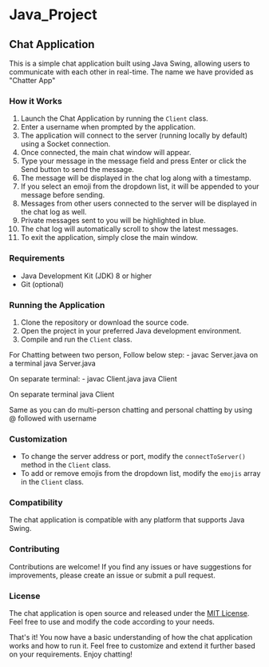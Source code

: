 # Java_Project

## Chat Application

This is a simple chat application built using Java Swing, allowing users to communicate with each other in real-time.
The name we have provided as "Chatter App"

### How it Works
1. Launch the Chat Application by running the `Client` class.
2. Enter a username when prompted by the application.
3. The application will connect to the server (running locally by default) using a Socket connection.
4. Once connected, the main chat window will appear.
5. Type your message in the message field and press Enter or click the Send button to send the message.
6. The message will be displayed in the chat log along with a timestamp.
7. If you select an emoji from the dropdown list, it will be appended to your message before sending.
8. Messages from other users connected to the server will be displayed in the chat log as well.
9. Private messages sent to you will be highlighted in blue.
10. The chat log will automatically scroll to show the latest messages.
11. To exit the application, simply close the main window.

### Requirements
- Java Development Kit (JDK) 8 or higher
- Git (optional)

### Running the Application
1. Clone the repository or download the source code.
2. Open the project in your preferred Java development environment.
3. Compile and run the `Client` class.

For Chatting between two person, Follow below step: -
javac Server.java on a terminal 
java Server.java 

On separate terminal: -
javac Client.java
java Client

On separate terminal 
java Client

Same as you can do multi-person chatting and personal chatting by using @ followed with username


### Customization

- To change the server address or port, modify the `connectToServer()` method in the `Client` class.
- To add or remove emojis from the dropdown list, modify the `emojis` array in the `Client` class.

### Compatibility

The chat application is compatible with any platform that supports Java Swing.

### Contributing

Contributions are welcome! If you find any issues or have suggestions for improvements, please create an issue or submit a pull request.

### License

The chat application is open source and released under the [MIT License](LICENSE). Feel free to use and modify the code according to your needs.

That's it! You now have a basic understanding of how the chat application works and how to run it. Feel free to customize and extend it further based on your requirements. Enjoy chatting!
